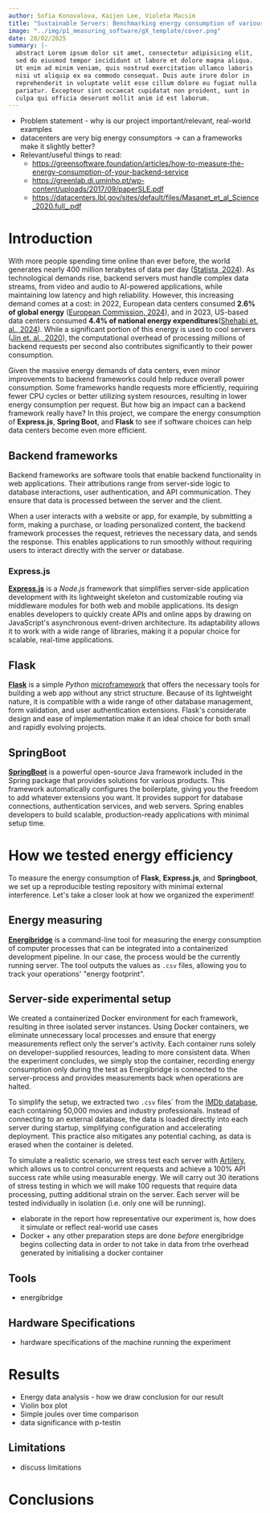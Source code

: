 ```yaml
---
author: Sofia Konovalova, Kaijen Lee, Violeta Macsim
title: "Sustainable Servers: Benchmarking energy consumption of various backend frameworks"
image: "../img/p1_measuring_software/gX_template/cover.png"
date: 28/02/2025
summary: |-
  abstract Lorem ipsum dolor sit amet, consectetur adipisicing elit,
  sed do eiusmod tempor incididunt ut labore et dolore magna aliqua.
  Ut enim ad minim veniam, quis nostrud exercitation ullamco laboris
  nisi ut aliquip ex ea commodo consequat. Duis aute irure dolor in 
  reprehenderit in voluptate velit esse cillum dolore eu fugiat nulla
  pariatur. Excepteur sint occaecat cupidatat non proident, sunt in
  culpa qui officia deserunt mollit anim id est laborum.
---
```


- Problem statement - why is our project important/relevant, real-world examples
- datacenters are very big energy consumptors -> can a frameworks make it slightly better?
- Relevant/useful things to read:
  - https://greensoftware.foundation/articles/how-to-measure-the-energy-consumption-of-your-backend-service
  - https://greenlab.di.uminho.pt/wp-content/uploads/2017/09/paperSLE.pdf
  - https://datacenters.lbl.gov/sites/default/files/Masanet_et_al_Science_2020.full_.pdf

# Introduction

With more people spending time online than ever before, the world generates nearly 400 million terabytes of data per day ([Statista, 2024](https://www.statista.com/statistics/871513/worldwide-data-created/)). As technological demands rise, backend servers must handle complex data streams, from video and audio to AI-powered applications, while maintaining low latency and high reliability. However, this increasing demand comes at a cost: in 2022, European data centers consumed **2.6% of global energy** ([European Commission, 2024](https://publications.jrc.ec.europa.eu/repository/handle/JRC135926)), and in 2023, US-based data centers consumed **4.4% of national energy expenditures**([Shehabi et. al., 2024](https://eta-publications.lbl.gov/sites/default/files/2024-12/lbnl-2024-united-states-data-center-energy-usage-report.pdf)). While a significant portion of this energy is used to cool servers  ([Jin et. al., 2020](https://www.sciencedirect.com/science/article/abs/pii/S0306261920303184)), the computational overhead of processing millions of backend requests per second also contributes significantly to their power consumption.

Given the massive energy demands of data centers, even minor improvements to backend frameworks could help reduce overall power consumption. Some frameworks handle requests more efficiently, requiring fewer CPU cycles or better utilizing system resources, resulting in lower energy consumption per request. But how big an impact can a backend framework really have? In this project, we compare the energy consumption of **Express.js**, **Spring Boot**, and **Flask** to see if software choices can help data centers become even more efficient.

## Backend frameworks
Backend frameworks are software tools that enable backend functionality in web applications. Their attributions range from server-side logic to database interactions, user authentication, and API communication. They ensure that data is processed between the server and the client.

When a user interacts with a website or app, for example, by submitting a form, making a purchase, or loading personalized content, the backend framework processes the request, retrieves the necessary data, and sends the response. This enables applications to run smoothly without requiring users to interact directly with the server or database.

### Express.js
**[Express.js](https://expressjs.com/)** is a _Node.js_ framework that simplifies server-side application development with its lightweight skeleton and customizable routing via middleware modules for both web and mobile applications. Its design enables developers to quickly create APIs and online apps by drawing on JavaScript's asynchronous event-driven architecture. Its adaptability allows it to work with a wide range of libraries, making it a popular choice for scalable, real-time applications.

## Flask
**[Flask](https://flask.palletsprojects.com/en/latest/)** is a simple _Python_ [microframework](https://medium.com/codex/what-are-microframeworks-best-ones-you-should-consider-using-f77eacc44dcb#9873) that offers the necessary tools for building a web app without any strict structure. Because of its lightweight nature, it is compatible with a wide range of other database management, form validation, and user authentication extensions. Flask's considerate design and ease of implementation make it an ideal choice for both small and rapidly evolving projects. 

## SpringBoot
[**SpringBoot**](https://spring.io/projects/spring-boot) is a powerful open-source Java framework included in the Spring package that provides solutions for various products. This framework automatically configures the boilerplate, giving you the freedom to add whatever extensions you want. It provides support for database connections, authentication services, and web servers. Spring enables developers to build scalable, production-ready applications with minimal setup time.

# How we tested energy efficiency

To measure the energy consumption of **Flask**, **Express.js**, and **Springboot**, we set up a reproducible testing repository with minimal external interference. Let's take a closer look at how we organized the experiment!

## Energy measuring
[**Energibridge**](https://github.com/tdurieux/energibridge) is a command-line tool for measuring the energy consumption of computer processes that can be integrated into a containerized development pipeline. In our case, the process would be the currently running server. The tool outputs the values as `.csv` files, allowing you to track your operations' "energy footprint". 

## Server-side experimental setup 

We created a containerized Docker environment for each framework, resulting in three isolated server instances. Using Docker containers, we eliminate unnecessary local processes and ensure that energy measurements reflect only the server's activity. Each container runs solely on developer-supplied resources, leading to more consistent data. When the experiment concludes, we simply stop the container, recording energy consumption only during the test as Energibridge is connected to the server-process and provides measurements back when operations are halted.

To simplify the setup, we extracted two `.csv` files` from the [IMDb database](https://developer.imdb.com/non-commercial-datasets/), each containing 50,000 movies and industry professionals. Instead of connecting to an external database, the data is loaded directly into each server during startup, simplifying configuration and accelerating deployment. This practice also mitigates any potential caching, as data is erased when the container is deleted.

To simulate a realistic scenario, we stress test each server with [Artilery](https://www.artillery.io/), which allows us to control concurrent requests and achieve a 100% API success rate while using measurable energy. We will carry out 30 iterations of stress testing in which we will make 100 requests that require data processing, putting additional strain on the server. Each server will be tested individually in isolation (i.e. only one will be running). 

- elaborate in the report how representative our experiment is, how does it simulate or reflect real-world use cases
- Docker + any other preparation steps are done _before_ energibridge begins collecting data in order to not take in data from trhe overhead generated by initialising a docker container

## Tools
- energibridge

## Hardware Specifications
- hardware specifications of the machine running the experiment

# Results
- Energy data analysis - how we draw conclusion for our result
- Violin box plot
- Simple joules over time comparison
- data significance with p-testin

## Limitations
- discuss limitations

# Conclusions


